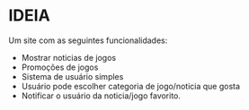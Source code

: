 # IDEIA

Um site com as seguintes funcionalidades:
- Mostrar noticias de jogos
- Promoções de jogos
- Sistema de usuário simples
- Usuário pode escolher categoria de jogo/noticia que gosta
-  Notificar o usuário da noticia/jogo favorito.

